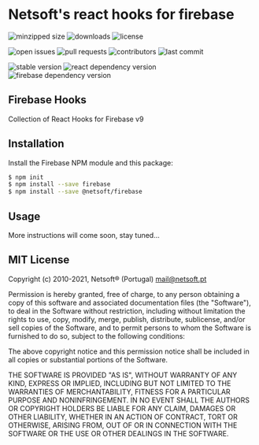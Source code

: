# Netsoft's react hooks for firebase

![minzipped size](https://img.shields.io/bundlephobia/minzip/@netsoft/firebase?style=for-the-badge)
![downloads](https://img.shields.io/npm/dt/@netsoft/firebase?style=for-the-badge)
![license](https://img.shields.io/npm/l/@netsoft/firebase?style=for-the-badge)

![open issues](https://img.shields.io/github/issues-raw/netsoft-ruidias/netsoft-firebase?style=for-the-badge)
![pull requests](https://img.shields.io/github/issues-pr/netsoft-ruidias/netsoft-firebase?style=for-the-badge)
![contributors](https://img.shields.io/github/contributors/netsoft-ruidias/netsoft-firebase?style=for-the-badge)
![last commit](https://img.shields.io/github/last-commit/netsoft-ruidias/netsoft-firebase?style=for-the-badge)

![stable version](https://img.shields.io/npm/v/@netsoft/firebase?label=Beta%20Version&style=for-the-badge)
![react dependency version](https://img.shields.io/npm/dependency-version/@netsoft/firebase/react?style=for-the-badge)
![firebase dependency version](https://img.shields.io/npm/dependency-version/@netsoft/firebase/firebase?style=for-the-badge)

## Firebase Hooks

Collection of React Hooks for Firebase v9

## Installation

Install the Firebase NPM module and this package:

```bash
$ npm init
$ npm install --save firebase
$ npm install --save @netsoft/firebase
```

## Usage

More instructions will come soon, stay tuned...

## MIT License

Copyright (c) 2010-2021, Netsoft® (Portugal) mail@netsoft.pt

Permission is hereby granted, free of charge, to any person obtaining a copy
of this software and associated documentation files (the "Software"), to deal
in the Software without restriction, including without limitation the rights
to use, copy, modify, merge, publish, distribute, sublicense, and/or sell
copies of the Software, and to permit persons to whom the Software is
furnished to do so, subject to the following conditions:

The above copyright notice and this permission notice shall be included in all
copies or substantial portions of the Software.

THE SOFTWARE IS PROVIDED "AS IS", WITHOUT WARRANTY OF ANY KIND, EXPRESS OR
IMPLIED, INCLUDING BUT NOT LIMITED TO THE WARRANTIES OF MERCHANTABILITY,
FITNESS FOR A PARTICULAR PURPOSE AND NONINFRINGEMENT. IN NO EVENT SHALL THE
AUTHORS OR COPYRIGHT HOLDERS BE LIABLE FOR ANY CLAIM, DAMAGES OR OTHER
LIABILITY, WHETHER IN AN ACTION OF CONTRACT, TORT OR OTHERWISE, ARISING FROM,
OUT OF OR IN CONNECTION WITH THE SOFTWARE OR THE USE OR OTHER DEALINGS IN THE
SOFTWARE.
